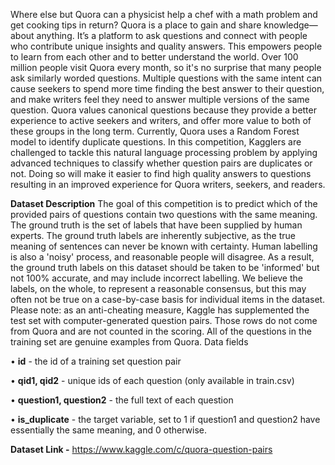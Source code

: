 Where else but Quora can a physicist help a chef with a math problem and get cooking tips in return? Quora is a place to gain and share knowledge—about anything. It’s a platform to ask questions and connect with people who contribute unique insights and quality answers. This empowers people to learn from each other and to better understand the world.
Over 100 million people visit Quora every month, so it's no surprise that many people ask similarly worded questions. Multiple questions with the same intent can cause seekers to spend more time finding the best answer to their question, and make writers feel they need to answer multiple versions of the same question. Quora values canonical questions because they provide a better experience to active seekers and writers, and offer more value to both of these groups in the long term.
Currently, Quora uses a Random Forest model to identify duplicate questions. In this competition, Kagglers are challenged to tackle this natural language processing problem by applying advanced techniques to classify whether question pairs are duplicates or not. Doing so will make it easier to find high quality answers to questions resulting in an improved experience for Quora writers, seekers, and readers.


**Dataset Description**
The goal of this competition is to predict which of the provided pairs of questions contain two questions with the same meaning. The ground truth is the set of labels that have been supplied by human experts. The ground truth labels are inherently subjective, as the true meaning of sentences can never be known with certainty. Human labelling is also a 'noisy' process, and reasonable people will disagree. As a result, the ground truth labels on this dataset should be taken to be 'informed' but not 100% accurate, and may include incorrect labelling. We believe the labels, on the whole, to represent a reasonable consensus, but this may often not be true on a case-by-case basis for individual items in the dataset.
Please note: as an anti-cheating measure, Kaggle has supplemented the test set with computer-generated question pairs. Those rows do not come from Quora and are not counted in the scoring. All of the questions in the training set are genuine examples from Quora.
Data fields


•	**id** - the id of a training set question pair


•	**qid1, qid2** - unique ids of each question (only available in train.csv)

•	**question1, question2** - the full text of each question

•	**is_duplicate** - the target variable, set to 1 if question1 and question2 have essentially the same meaning, and 0 otherwise.

**Dataset Link -** https://www.kaggle.com/c/quora-question-pairs
